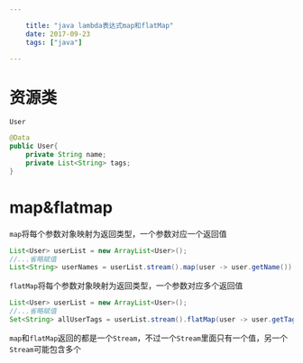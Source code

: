 ```yaml
---

    title: "java lambda表达式map和flatMap"
    date: 2017-09-23
    tags: ["java"]

---
```


# 资源类
`User`
```java
@Data
public User{
    private String name;
    private List<String> tags;
}
```

# map&flatmap
`map`将每个参数对象映射为返回类型，一个参数对应一个返回值
```java
List<User> userList = new ArrayList<User>();
//...省略赋值
List<String> userNames = userList.stream().map(user -> user.getName()).collect(Collectors.toList());
```  

`flatMap`将每个参数对象映射为返回类型，一个参数对应多个返回值
```java
List<User> userList = new ArrayList<User>();
//...省略赋值
Set<String> allUserTags = userList.stream().flatMap(user -> user.getTags().stream()).collect(Collectors.toSet());
```

`map`和`flatMap`返回的都是一个`Stream`，不过一个`Stream`里面只有一个值，另一个`Stream`可能包含多个

